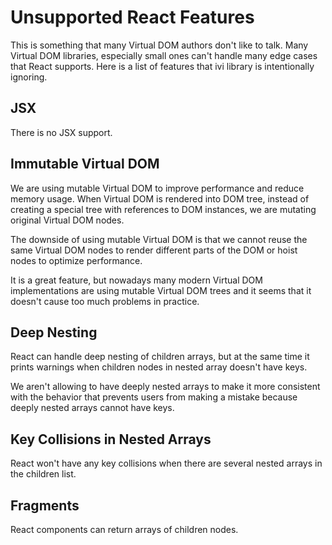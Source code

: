 # Unsupported React Features

This is something that many Virtual DOM authors don't like to talk. Many Virtual DOM libraries, especially small ones
can't handle many edge cases that React supports. Here is a list of features that ivi library is intentionally ignoring.

## JSX

There is no JSX support.

## Immutable Virtual DOM

We are using mutable Virtual DOM to improve performance and reduce memory usage. When Virtual DOM is rendered into DOM
tree, instead of creating a special tree with references to DOM instances, we are mutating original Virtual DOM nodes.

The downside of using mutable Virtual DOM is that we cannot reuse the same Virtual DOM nodes to render different parts
of the DOM or hoist nodes to optimize performance.

It is a great feature, but nowadays many modern Virtual DOM implementations are using mutable Virtual DOM trees and it
seems that it doesn't cause too much problems in practice.

## Deep Nesting

React can handle deep nesting of children arrays, but at the same time it prints warnings when children nodes in nested
array doesn't have keys.

We aren't allowing to have deeply nested arrays to make it more consistent with the behavior that prevents users from
making a mistake because deeply nested arrays cannot have keys.

## Key Collisions in Nested Arrays

React won't have any key collisions when there are several nested arrays in the children list.

## Fragments

React components can return arrays of children nodes.
